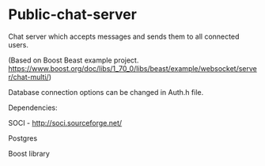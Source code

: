# Public-chat-server
Chat server which accepts messages and sends them to all connected users. 

(Based on Boost Beast example project. https://www.boost.org/doc/libs/1_70_0/libs/beast/example/websocket/server/chat-multi/)

Database connection options can be changed in Auth.h file.


Dependencies:

   SOCI - http://soci.sourceforge.net/

   Postgres

   Boost library

